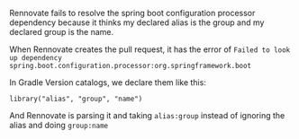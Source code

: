 

Rennovate fails to resolve the spring boot configuration processor dependency because it thinks my declared alias is the group and my declared group is the name.

When Rennovate creates the pull request, it has the error of `Failed to look up dependency spring.boot.configuration.processor:org.springframework.boot`

In Gradle Version catalogs, we declare them like this:

`library("alias", "group", "name")`

And Rennovate is parsing it and taking `alias:group` instead of ignoring the alias and doing `group:name`


